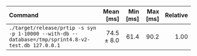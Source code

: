 | Command | Mean [ms] | Min [ms] | Max [ms] | Relative |
|:---|---:|---:|---:|---:|
| `./target/release/prtip -s syn -p 1-10000 --with-db --database=/tmp/sprint4.8-v2-test.db 127.0.0.1` | 74.5 ± 8.0 | 61.4 | 90.2 | 1.00 |
